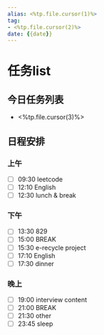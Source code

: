 ```yaml
---
alias: <%tp.file.cursor(1)%>
tag:
- <%tp.file.cursor(2)%>
date: {{date}}
---
```

# 任务list
## 今日任务列表
- <%tp.file.cursor(3)%>
## 日程安排
### 上午
- [ ] 09:30 leetcode
- [ ] 12:10 English
- [ ] 12:30 lunch & break
### 下午
- [ ] 13:30 829
- [ ] 15:00 BREAK
- [ ] 15:30 e-recycle project
- [ ] 17:10 English
- [ ] 17:30 dinner
### 晚上
- [ ] 19:00 interview content
- [ ] 21:00 BREAK
- [ ] 21:30 other
- [ ] 23:45 sleep